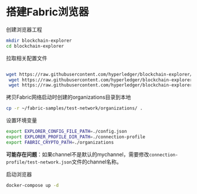 # 搭建Fabric浏览器



创建浏览器工程

```sh
mkdir blockchain-explorer
cd blockchain-explorer
```



拉取相关配置文件

```sh

wget https://raw.githubusercontent.com/hyperledger/blockchain-explorer/main/examples/net1/config.json
 wget https://raw.githubusercontent.com/hyperledger/blockchain-explorer/main/examples/net1/connection-profile/test-network.json -P connection-profile
 wget https://raw.githubusercontent.com/hyperledger/blockchain-explorer/main/docker-compose.yaml
```

拷贝Fabric网络启动时创建的organizations目录到本地

```sh
cp -r ~/fabric-samples/test-network/organizations/ .
```

设置环境变量

```sh
export EXPLORER_CONFIG_FILE_PATH=./config.json
export EXPLORER_PROFILE_DIR_PATH=./connection-profile
export FABRIC_CRYPTO_PATH=./organizations
```

**可能存在问题**：如果channel不是默认的mychannel，需要修改`connection-profile/test-network.json`文件的channel名称。

启动浏览器

```sh
docker-compose up -d
```

